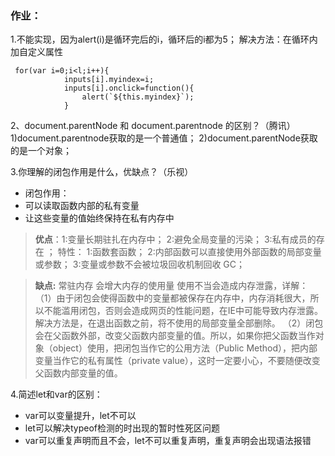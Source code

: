 ### 作业：
1.不能实现，因为alert(i)是循环完后的i，循环后的i都为5；
解决方法：在循环内加自定义属性

```
 for(var i=0;i<l;i++){
            inputs[i].myindex=i;
            inputs[i].onclick=function(){
                alert(`${this.myindex}`);
            }
```

2、document.parentNode 和 document.parentnode 的区别？（腾讯）
1)document.parentnode获取的是一个普通值；
2)document.parentNode获取的是一个对象；

3.你理解的闭包作用是什么，优缺点？（乐视）
+ 闭包作用：
+ 可以读取函数内部的私有变量
+ 让这些变量的值始终保持在私有内存中

> **优点**：1:变量长期驻扎在内存中；
2:避免全局变量的污染；
3:私有成员的存在 ；
特性：
1:函数套函数；
2:内部函数可以直接使用外部函数的局部变量或参数；
3:变量或参数不会被垃圾回收机制回收 GC；

>**缺点:**
>常驻内存 会增大内存的使用量 使用不当会造成内存泄露，详解：
（1）由于闭包会使得函数中的变量都被保存在内存中，内存消耗很大，所以不能滥用闭包，否则会造成网页的性能问题，在IE中可能导致内存泄露。解决方法是，在退出函数之前，将不使用的局部变量全部删除。
（2）闭包会在父函数外部，改变父函数内部变量的值。所以，如果你把父函数当作对象（object）使用，把闭包当作它的公用方法（Public Method），把内部变量当作它的私有属性（private value），这时一定要小心，不要随便改变父函数内部变量的值。

4.简述let和var的区别：
 + var可以变量提升，let不可以
 + let可以解决typeof检测的时出现的暂时性死区问题
 + var可以重复声明而且不会，let不可以重复声明，重复声明会出现语法报错